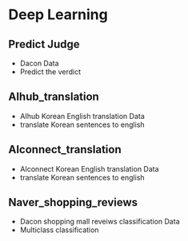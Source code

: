# Deep Learning
## Predict Judge
- Dacon Data
- Predict the verdict

## AIhub_translation
- AIhub Korean English translation Data
- translate Korean sentences to english

## AIconnect_translation
- AIconnect Korean English translation Data
- translate Korean sentences to english

## Naver_shopping_reviews
- Dacon shopping mall reveiws classification Data
- Multiclass classification 

